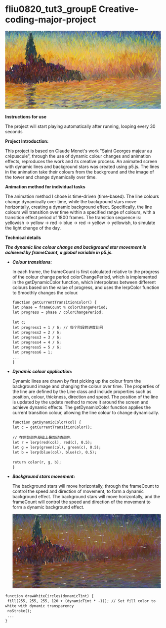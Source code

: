 # fliu0820_tut3_groupE Creative-coding-major-project

![image1](assets/P1.png)

**Instructions for use**

The project will start playing automatically after running, looping every 30 seconds

**Project Introduction:**

This project is based on Claude Monet's work "Saint Georges majeur au crépuscule", through the use of dynamic colour changes and animation effects, reproduces the work and its creative process. An animated screen with dynamic lines and background stars was created using p5.js. The lines in the animation take their colours from the background and the image of the tower and change dynamically over time.

**Animation method for individual tasks**

The animation method I chose is time-driven (time-based). The line colours change dynamically over time, while the background stars move horizontally, creating a dynamic background effect. Specifically, the line colours will transition over time within a specified range of colours, with a transition effect period of 1800 frames. The transition sequence is: yellowish -> yellow -> red -> blue -> red -> yellow -> yellowish, to simulate the light change of the day.

**Technical details**

***The dynamic line colour change and background star movement is achieved by frameCount, a global variable in p5.js.***

- ***Colour transitions:***
  
  In each frame, the frameCount is first calculated relative to the progress of the colour change period colorChangePeriod, which is implemented in the getDynamicColor function, which interpolates between different colours based on the value of progress, and uses the lerpColor function to Smoothly changes the colour.

  ```
  function getCurrentTransitionColor() {
  let phase = frameCount % colorChangePeriod;
  let progress = phase / colorChangePeriod;

  let c;
  let progress1 = 1 / 6; // 每个阶段的进度比例
  let progress2 = 2 / 6;
  let progress3 = 3 / 6;
  let progress4 = 4 / 6;
  let progress5 = 5 / 6;
  let progress6 = 1;
  ...
  }

  ```


- ***Dynamic colour application:***
  
  Dynamic lines are drawn by first picking up the colour from the background image and changing the colour over time. The properties of the line are defined by the Line class and include properties such as position, colour, thickness, direction and speed. The position of the line is updated by the update method to move it around the screen and achieve dynamic effects. The getDynamicColor function applies the current transition colour, allowing the line colour to change dynamically.

   ```
  function getDynamicColor(col) {
  let c = getCurrentTransitionColor();

  // 在原始颜色基础上叠加动态颜色
  let r = lerp(red(col), red(c), 0.5);
  let g = lerp(green(col), green(c), 0.5);
  let b = lerp(blue(col), blue(c), 0.5);

  return color(r, g, b);
  }
  
  ```


- ***Background stars movement:***
  
  The background stars will move horizontally, through the frameCount to control the speed and direction of movement, to form a dynamic background effect. The background stars will move horizontally, and the frameCount will control the speed and direction of the movement to form a dynamic background effect.

  ![image1](assets/P2.png)

 ```
 function drawWhiteCircles(dynamicTint) {
  fill(255, 255, 255, 120 + (dynamicTint * -1)); // Set fill color to white with dynamic transparency
  noStroke();
  ...
 }

 ```
